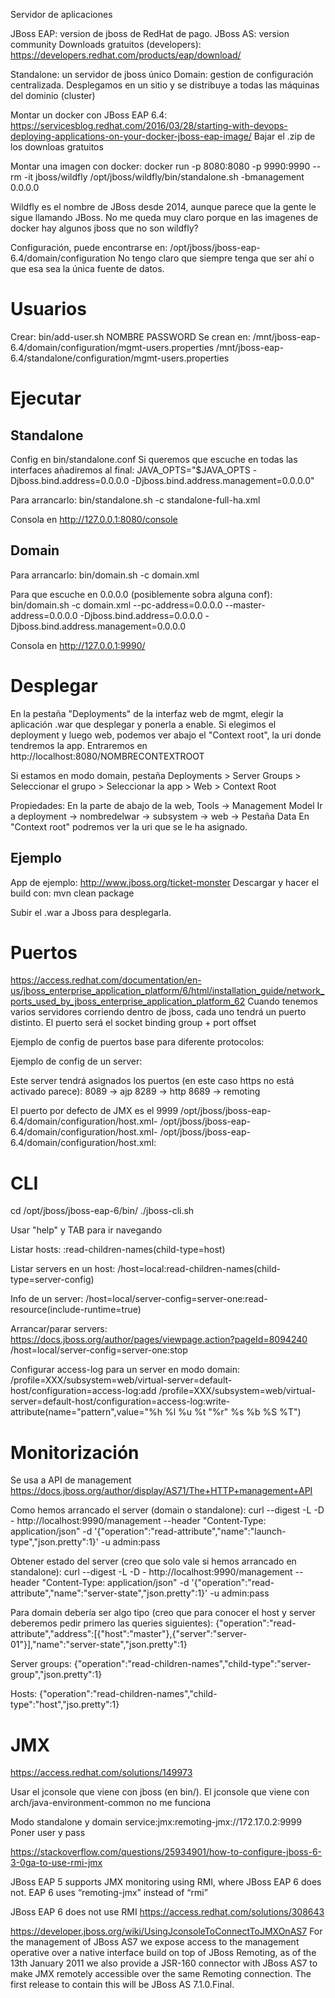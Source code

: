 Servidor de aplicaciones

JBoss EAP: version de jboss de RedHat de pago.
JBoss AS: version community
Downloads gratuitos (developers): https://developers.redhat.com/products/eap/download/


Standalone: un servidor de jboss único
Domain: gestion de configuración centralizada. Desplegamos en un sitio y se distribuye a todas las máquinas del dominio (cluster)


Montar un docker con JBoss EAP 6.4:
https://servicesblog.redhat.com/2016/03/28/starting-with-devops-deploying-applications-on-your-docker-jboss-eap-image/
Bajar el .zip de los downloas gratuitos

Montar una imagen con docker:
docker run -p 8080:8080 -p 9990:9990 --rm -it jboss/wildfly /opt/jboss/wildfly/bin/standalone.sh -bmanagement 0.0.0.0

Wildfly es el nombre de JBoss desde 2014, aunque parece que la gente le sigue llamando JBoss.
No me queda muy claro porque en las imagenes de docker hay algunos jboss que no son wildfly?

Configuración, puede encontrarse en: /opt/jboss/jboss-eap-6.4/domain/configuration
No tengo claro que siempre tenga que ser ahí o que esa sea la única fuente de datos.


# Usuarios
Crear:
bin/add-user.sh NOMBRE PASSWORD
Se crean en:
  /mnt/jboss-eap-6.4/domain/configuration/mgmt-users.properties
  /mnt/jboss-eap-6.4/standalone/configuration/mgmt-users.properties


# Ejecutar
## Standalone
Config en bin/standalone.conf
Si queremos que escuche en todas las interfaces añadiremos al final:
JAVA_OPTS="$JAVA_OPTS -Djboss.bind.address=0.0.0.0 -Djboss.bind.address.management=0.0.0.0"

Para arrancarlo:
bin/standalone.sh -c standalone-full-ha.xml

Consola en
http://127.0.0.1:8080/console

## Domain
Para arrancarlo:
bin/domain.sh -c domain.xml

Para que escuche en 0.0.0.0 (posiblemente sobra alguna conf):
bin/domain.sh -c domain.xml --pc-address=0.0.0.0 --master-address=0.0.0.0 -Djboss.bind.address=0.0.0.0 -Djboss.bind.address.management=0.0.0.0

Consola en
http://127.0.0.1:9990/


# Desplegar
En la pestaña "Deployments" de la interfaz web de mgmt, elegir la aplicación .war que desplegar y ponerla a enable.
Si elegimos el deployment y luego web, podemos ver abajo el "Context root", la uri donde tendremos la app.
Entraremos en http://localhost:8080/NOMBRECONTEXTROOT

Si estamos en modo domain, pestaña Deployments > Server Groups > Seleccionar el grupo > Seleccionar la app > Web > Context Root

Propiedades:
En la parte de abajo de la web, Tools -> Management Model
Ir a deployment -> nombredelwar -> subsystem -> web -> Pestaña Data
En "Context root" podremos ver la uri que se le ha asignado.


## Ejemplo
App de ejemplo: http://www.jboss.org/ticket-monster
Descargar y hacer el build con:
mvn clean package

Subir el .war a Jboss para desplegarla.




# Puertos
https://access.redhat.com/documentation/en-us/jboss_enterprise_application_platform/6/html/installation_guide/network_ports_used_by_jboss_enterprise_application_platform_62<Paste>
Cuando tenemos varios servidores corriendo dentro de jboss, cada uno tendrá un puerto distinto.
El puerto será el socket binding group + port offset

Ejemplo de config de puertos base para diferente protocolos:
 <socket-binding name="ajp" port="8000"/>
 <socket-binding name="http" port="8200"/>
 <socket-binding name="https" port="8400"/>
 <socket-binding name="remoting" port="8600"/>

Ejemplo de config de un server:
<server-group name="GRP_jolokia" profile="jolokia">
  <socket-binding-group ref="standard-sockets-c4" port-offset="89"/>

Este server tendrá asignados los puertos (en este caso https no está activado parece):
8089 -> ajp
8289 -> http
8689 -> remoting



El puerto por defecto de JMX es el 9999
/opt/jboss/jboss-eap-6.4/domain/configuration/host.xml-        <management-interfaces>
/opt/jboss/jboss-eap-6.4/domain/configuration/host.xml-            <native-interface security-realm="ManagementRealm">
/opt/jboss/jboss-eap-6.4/domain/configuration/host.xml:                <socket interface="management" port="${jboss.management.native.port:9999}"/>



# CLI
cd /opt/jboss/jboss-eap-6/bin/
./jboss-cli.sh

Usar "help" y TAB para ir navegando

Listar hosts:
:read-children-names(child-type=host)

Listar servers en un host:
/host=local:read-children-names(child-type=server-config)

Info de un server:
/host=local/server-config=server-one:read-resource(include-runtime=true)

Arrancar/parar servers: https://docs.jboss.org/author/pages/viewpage.action?pageId=8094240
/host=local/server-config=server-one:stop


Configurar access-log para un server en modo domain:
/profile=XXX/subsystem=web/virtual-server=default-host/configuration=access-log:add
/profile=XXX/subsystem=web/virtual-server=default-host/configuration=access-log:write-attribute(name="pattern",value="%h %l %u %t \"%r\" %s %b %S %T")



# Monitorización
Se usa a API de management
https://docs.jboss.org/author/display/AS71/The+HTTP+management+API

Como hemos arrancado el server (domain o standalone):
curl --digest -L -D - http://localhost:9990/management --header "Content-Type: application/json" -d '{"operation":"read-attribute","name":"launch-type","json.pretty":1}' -u admin:pass

Obtener estado del server (creo que solo vale si hemos arrancado en standalone):
curl --digest -L -D - http://localhost:9990/management --header "Content-Type: application/json" -d '{"operation":"read-attribute","name":"server-state","json.pretty":1}' -u admin:pass

Para domain debería ser algo tipo (creo que para conocer el host y server deberemos pedir primero las queries siguientes):
{"operation":"read-attribute","address":[{"host":"master"},{"server":"server-01"}],"name":"server-state","json.pretty":1}

Server groups:
{"operation":"read-children-names","child-type":"server-group","json.pretty":1}

Hosts:
{"operation":"read-children-names","child-type":"host","jso.pretty":1}



# JMX
https://access.redhat.com/solutions/149973

Usar el jconsole que viene con jboss (en bin/). El jconsole que viene con arch/java-environment-common no me funciona

Modo standalone y domain
service:jmx:remoting-jmx://172.17.0.2:9999
Poner user y pass


https://stackoverflow.com/questions/25934901/how-to-configure-jboss-6-3-0ga-to-use-rmi-jmx

JBoss EAP 5 supports JMX monitoring using RMI, where JBoss EAP 6 does not. EAP 6 uses “remoting-jmx” instead of “rmi”

JBoss EAP 6 does not use RMI
https://access.redhat.com/solutions/308643

https://developer.jboss.org/wiki/UsingJconsoleToConnectToJMXOnAS7
For the management of JBoss AS7 we expose access to the management operative over a native interface build on top of JBoss Remoting, as of the 13th January 2011 we also provide a JSR-160 connector with JBoss AS7 to make JMX remotely accessible over the same Remoting connection.  The first release to contain this will be JBoss AS 7.1.0.Final.


